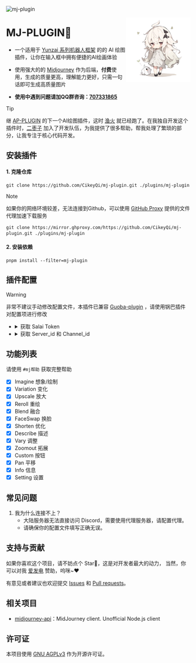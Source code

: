 ![mj-plugin](https://socialify.git.ci/CikeyQi/mj-plugin/image?description=1&font=Raleway&forks=1&issues=1&language=1&name=1&owner=1&pattern=Circuit%20Board&pulls=1&stargazers=1&theme=Auto)

<img decoding="async" align=right src="resources/readme/girl.png" width="35%">

# MJ-PLUGIN🍊

- 一个适用于 [Yunzai 系列机器人框架](https://github.com/yhArcadia/Yunzai-Bot-plugins-index) 的的 AI 绘图插件，让你在输入框中拥有便捷的AI绘画体验

- 使用强大的的 [Midjourney](https://www.midjourney.com) 作为后端，**付费**使用，生成的质量更高，理解能力更好，只需一句话即可生成高质量图片

- **使用中遇到问题请加QQ群咨询：[707331865](https://qm.qq.com/q/TXTIS9KhO2)**

> [!TIP]
> 继 [AP-PLUGIN](https://github.com/AiPreface/ap-plugin) 的下一个AI绘图插件，这时 [渔火](https://github.com/yhArcadia) 就已经跑了。在我独自开发这个插件时，[二枣子](https://github.com/erzaozi) 加入了开发队伍，为我提供了很多帮助，帮我处理了繁琐的部分，让我专注于核心代码开发。

## 安装插件

#### 1. 克隆仓库

```
git clone https://github.com/CikeyQi/mj-plugin.git ./plugins/mj-plugin
```

> [!NOTE]
> 如果你的网络环境较差，无法连接到Github，可以使用 [GitHub Proxy](https://mirror.ghproxy.com/) 提供的文件代理加速下载服务
> ```
> git clone https://mirror.ghproxy.com/https://github.com/CikeyQi/mj-plugin.git ./plugins/mj-plugin
> ```

#### 2. 安装依赖

```
pnpm install --filter=mj-plugin
```

## 插件配置

> [!WARNING]
> 非常不建议手动修改配置文件，本插件已兼容 [Guoba-plugin](https://github.com/guoba-yunzai/guoba-plugin) ，请使用锅巴插件对配置项进行修改

- <details> <summary>获取 Salai Token</summary>

  [登录 Discord](https://discord.com/channels/@me) F12 或者 [Ctrl + Shift + I] 或者 [Command + Option + I] 打开开发者工具，然后在 Console 中输入以下代码：

  ```javascript
  window.webpackChunkdiscord_app.push([
    [Math.random()],
    {},
    (req) => {
      for (const m of Object.keys(req.c)
        .map((x) => req.c[x].exports)
        .filter((x) => x)) {
        if (m.default && m.default.getToken !== undefined) {
          return copy(m.default.getToken());
        }
        if (m.getToken !== undefined) {
          return copy(m.getToken());
        }
      }
    },
  ]);
  console.log("%cWorked!", "font-size: 50px");
  console.log(`%您的Token在剪贴板了!`, "font-size: 16px");
  ```

  也可以通过 查看 Network： [获取 Discord Token](https://www.androidauthority.com/get-discord-token-3149920/)

  </details>

- <details> <summary>获取 Server_id 和 Channel_id</summary>

  [创建一个 Discord 服务器](https://discord.com/blog/starting-your-first-discord-server) 并邀请 [Midjourney Bot](https://docs.midjourney.com/docs/invite-the-bot)

  ```bash
  # 在浏览器中复制你的服务器网址
  # `https://discord.com/channels/$SERVER_ID/$CHANNEL_ID`
  ```
  </details>

## 功能列表

请使用 `#mj帮助` 获取完整帮助

- [x] Imagine 想象/绘制
- [x] Variation 变化
- [x] Upscale 放大
- [x] Reroll 重绘
- [x] Blend 融合
- [x] FaceSwap 换脸
- [x] Shorten 优化
- [x] Describe 描述
- [x] Vary 调整
- [x] Zoomout 拓展
- [x] Custom 按钮
- [x] Pan 平移
- [x] Info 信息
- [x] Setting 设置

## 常见问题
1. 我为什么连接不上？
   + 大陆服务器无法直接访问 Discord，需要使用代理服务器，请配置代理。
   + 请确保你的配置文件填写正确无误。

## 支持与贡献

如果你喜欢这个项目，请不妨点个 Star🌟，这是对开发者最大的动力， 当然，你可以对我 [爱发电](https://afdian.net/a/sumoqi) 赞助，呜咪~❤️

有意见或者建议也欢迎提交 [Issues](https://github.com/CikeyQi/mj-plugin/issues) 和 [Pull requests](https://github.com/CikeyQi/mj-plugin/pulls)。

## 相关项目
* [midjourney-api](https://github.com/erictik/midjourney-api)：MidJourney client. Unofficial Node.js client

## 许可证
本项目使用 [GNU AGPLv3](https://choosealicense.com/licenses/agpl-3.0/) 作为开源许可证。